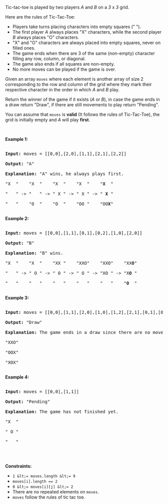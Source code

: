 Tic-tac-toe is played&nbsp;by&nbsp;two players _A_ and _B_ on a&nbsp;_3_&nbsp;x&nbsp;_3_&nbsp;grid.

Here are the rules of Tic-Tac-Toe:

*   Players take turns placing characters into empty squares (" ").
*   The first player _A_ always places "X" characters, while the second player _B_&nbsp;always places "O" characters.
*   "X" and "O" characters are always placed into empty squares, never on filled ones.
*   The game ends when there are 3 of the same (non-empty) character filling any row, column, or diagonal.
*   The game also ends if all squares are non-empty.
*   No more moves can be played if the game is over.

Given an array `` moves `` where each element&nbsp;is another array of size 2 corresponding to the row and column of the grid where they mark their respective character in the order in which _A_ and _B_ play.

Return the winner of the game if it exists (_A_ or _B_), in case the game ends in a draw return "Draw", if there are still movements to play return "Pending".

You can assume that&nbsp;`` moves `` is&nbsp;__valid__ (It follows the rules of Tic-Tac-Toe),&nbsp;the grid is initially empty and _A_ will play __first__.

&nbsp;

__Example 1:__

<pre>
<strong>Input:</strong> moves = [[0,0],[2,0],[1,1],[2,1],[2,2]]
<strong>Output:</strong> "A"
<strong>Explanation:</strong> "A" wins, he always plays first.
"X  "    "X  "    "X  "    "X  "    "<strong>X</strong>  "
"   " -&gt; "   " -&gt; " X " -&gt; " X " -&gt; " <strong>X</strong> "
"   "    "O  "    "O  "    "OO "    "OO<strong>X</strong>"
</pre>

__Example 2:__

<pre>
<strong>Input:</strong> moves = [[0,0],[1,1],[0,1],[0,2],[1,0],[2,0]]
<strong>Output:</strong> "B"
<strong>Explanation:</strong> "B" wins.
"X  "    "X  "    "XX "    "XXO"    "XXO"    "XX<strong>O</strong>"
"   " -&gt; " O " -&gt; " O " -&gt; " O " -&gt; "XO " -&gt; "X<strong>O</strong> " 
"   "    "   "    "   "    "   "    "   "    "<strong>O</strong>  "
</pre>

__Example 3:__

<pre>
<strong>Input:</strong> moves = [[0,0],[1,1],[2,0],[1,0],[1,2],[2,1],[0,1],[0,2],[2,2]]
<strong>Output:</strong> "Draw"
<strong>Explanation:</strong> The game ends in a draw since there are no moves to make.
"XXO"
"OOX"
"XOX"
</pre>

__Example 4:__

<pre>
<strong>Input:</strong> moves = [[0,0],[1,1]]
<strong>Output:</strong> "Pending"
<strong>Explanation:</strong> The game has not finished yet.
"X  "
" O "
"   "
</pre>

&nbsp;

__Constraints:__

*   `` 1 &lt;= moves.length &lt;= 9 ``
*   `` moves[i].length == 2 ``
*   `` 0 &lt;= moves[i][j] &lt;= 2 ``
*   There are no repeated elements on `` moves ``.
*   `` moves `` follow the rules of tic tac toe.